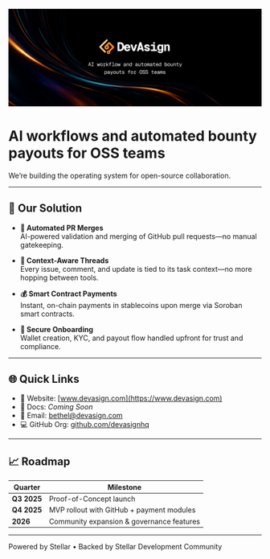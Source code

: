 ![DevAsign Banner](./thumbnail.png)

# AI workflows and automated bounty payouts for OSS teams

We’re building the operating system for open-source collaboration.

---

## 🚀 Our Solution

- **🧠 Automated PR Merges**  
  AI-powered validation and merging of GitHub pull requests—no manual gatekeeping.

- **💬 Context-Aware Threads**  
  Every issue, comment, and update is tied to its task context—no more hopping between tools.

- **💰 Smart Contract Payments**  
  Instant, on-chain payments in stablecoins upon merge via Soroban smart contracts.

- **🔐 Secure Onboarding**  
  Wallet creation, KYC, and payout flow handled upfront for trust and compliance.

---

## 🌐 Quick Links

- 🔗 Website: [www.devasign.com](https://www.devasign.com)  
- 📖 Docs: _Coming Soon_  
- 💬 Email: [bethel@devasign.com](mailto:bethel@devasign.com)  
- 💻 GitHub Org: [github.com/devasignhq](https://github.com/devasignhq)

---

## 📈 Roadmap

| Quarter     | Milestone                                  |
|-------------|---------------------------------------------|
| **Q3 2025** | Proof-of-Concept launch                     |
| **Q4 2025** | MVP rollout with GitHub + payment modules   |
| **2026**    | Community expansion & governance features   |

---

Powered by Stellar • Backed by Stellar Development Community
